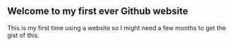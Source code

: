 ## Welcome to my first ever Github website
This is my first time using a website so I might need a few months to get the gist of this.
<link rel="shortcut icon" type="image/x-icon" href="icons/favicon.ico">
